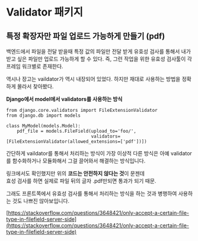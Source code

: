 # Validator 패키지

## 특정 확장자만 파일 업로드 가능하게 만들기 \(pdf\)

백엔드에서 파일을 전달 받을때 특정 값의 파일만 전달 받게 유효성 검사를 통해서 내가 받고 싶은 파일만 업로드 가능하게 할 수 있다. 즉, 그런 작업을 위한 유효성 검사툴이 각 프레임 워크별로 존재한다.

역시나 장고는 vaildator가 역시 내장되어 있었다. 하지만 재대로 사용하는 방법을 정확하게 몰라서 찾아봤다.

**Django에서 model에서 validators를 사용하는 방식**

```text
from django.core.validators import FileExtensionValidator
from django.db import models 

class MyModel(models.Model):    
    pdf_file = models.FileField(upload_to='foo/',
                                validators=[FileExtensionValidator(allowed_extensions=['pdf'])])
```

간단하게 vaildator를 통해서 처리하는 방식이 가장 이상적 다른 방식은 아예 validator를 함수화하거나 모듈화해서 그걸 끌어와서 해결하는 방식입니다.

링크에서도 확인했지만 위의 **코드는 안전하지 않다는 것**이 문젠데  
효성 검사를 하면 실제로 파일 뒤의 글자 .pdf만되면 통과가 되기 때문.

그래도 프론트쪽에서 유효성 검사를 통해서 처리하는 방식을 하는 것과 병행하여 사용하는 것도 나쁘진 않아보입니다.

[https://stackoverflow.com/questions/3648421/only-accept-a-certain-file-type-in-filefield-server-side](https://stackoverflow.com/questions/3648421/only-accept-a-certain-file-type-in-filefield-server-side)  


